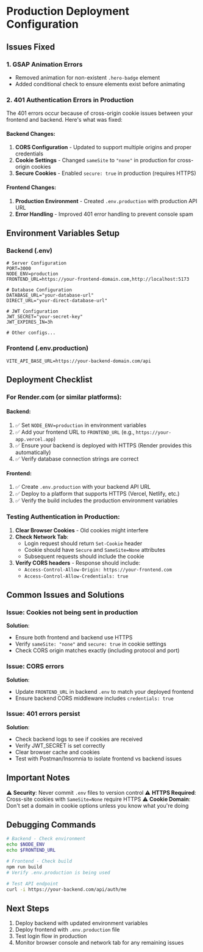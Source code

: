 # Production Deployment Configuration

## Issues Fixed

### 1. GSAP Animation Errors
- Removed animation for non-existent `.hero-badge` element
- Added conditional check to ensure elements exist before animating

### 2. 401 Authentication Errors in Production

The 401 errors occur because of cross-origin cookie issues between your frontend and backend. Here's what was fixed:

#### Backend Changes:
1. **CORS Configuration** - Updated to support multiple origins and proper credentials
2. **Cookie Settings** - Changed `sameSite` to `"none"` in production for cross-origin cookies
3. **Secure Cookies** - Enabled `secure: true` in production (requires HTTPS)

#### Frontend Changes:
1. **Production Environment** - Created `.env.production` with production API URL
2. **Error Handling** - Improved 401 error handling to prevent console spam

## Environment Variables Setup

### Backend (.env)

```env
# Server Configuration
PORT=3000
NODE_ENV=production
FRONTEND_URL=https://your-frontend-domain.com,http://localhost:5173

# Database Configuration
DATABASE_URL="your-database-url"
DIRECT_URL="your-direct-database-url"

# JWT Configuration
JWT_SECRET="your-secret-key"
JWT_EXPIRES_IN=3h

# Other configs...
```

### Frontend (.env.production)

```env
VITE_API_BASE_URL=https://your-backend-domain.com/api
```

## Deployment Checklist

### For Render.com (or similar platforms):

#### Backend:
1. ✅ Set `NODE_ENV=production` in environment variables
2. ✅ Add your frontend URL to `FRONTEND_URL` (e.g., `https://your-app.vercel.app`)
3. ✅ Ensure your backend is deployed with HTTPS (Render provides this automatically)
4. ✅ Verify database connection strings are correct

#### Frontend:
1. ✅ Create `.env.production` with your backend API URL
2. ✅ Deploy to a platform that supports HTTPS (Vercel, Netlify, etc.)
3. ✅ Verify the build includes the production environment variables

### Testing Authentication in Production:

1. **Clear Browser Cookies** - Old cookies might interfere
2. **Check Network Tab**:
   - Login request should return `Set-Cookie` header
   - Cookie should have `Secure` and `SameSite=None` attributes
   - Subsequent requests should include the cookie
3. **Verify CORS headers** - Response should include:
   - `Access-Control-Allow-Origin: https://your-frontend.com`
   - `Access-Control-Allow-Credentials: true`

## Common Issues and Solutions

### Issue: Cookies not being sent in production
**Solution**: 
- Ensure both frontend and backend use HTTPS
- Verify `sameSite: "none"` and `secure: true` in cookie settings
- Check CORS origin matches exactly (including protocol and port)

### Issue: CORS errors
**Solution**:
- Update `FRONTEND_URL` in backend `.env` to match your deployed frontend
- Ensure backend CORS middleware includes `credentials: true`

### Issue: 401 errors persist
**Solution**:
- Check backend logs to see if cookies are received
- Verify JWT_SECRET is set correctly
- Clear browser cache and cookies
- Test with Postman/Insomnia to isolate frontend vs backend issues

## Important Notes

⚠️ **Security**: Never commit `.env` files to version control
⚠️ **HTTPS Required**: Cross-site cookies with `SameSite=None` require HTTPS
⚠️ **Cookie Domain**: Don't set a domain in cookie options unless you know what you're doing

## Debugging Commands

```bash
# Backend - Check environment
echo $NODE_ENV
echo $FRONTEND_URL

# Frontend - Check build
npm run build
# Verify .env.production is being used

# Test API endpoint
curl -i https://your-backend.com/api/auth/me
```

## Next Steps

1. Deploy backend with updated environment variables
2. Deploy frontend with `.env.production` file
3. Test login flow in production
4. Monitor browser console and network tab for any remaining issues
